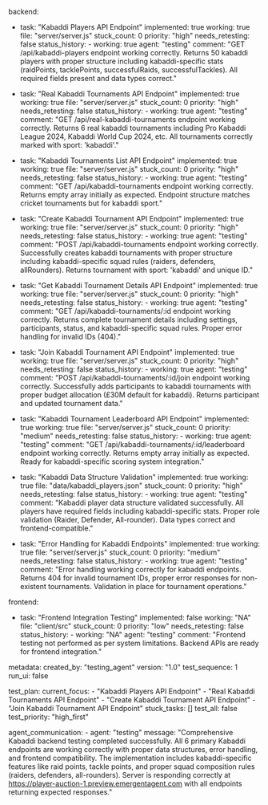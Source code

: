 backend:
  - task: "Kabaddi Players API Endpoint"
    implemented: true
    working: true
    file: "server/server.js"
    stuck_count: 0
    priority: "high"
    needs_retesting: false
    status_history:
        - working: true
          agent: "testing"
          comment: "GET /api/kabaddi-players endpoint working correctly. Returns 50 kabaddi players with proper structure including kabaddi-specific stats (raidPoints, tacklePoints, successfulRaids, successfulTackles). All required fields present and data types correct."

  - task: "Real Kabaddi Tournaments API Endpoint"
    implemented: true
    working: true
    file: "server/server.js"
    stuck_count: 0
    priority: "high"
    needs_retesting: false
    status_history:
        - working: true
          agent: "testing"
          comment: "GET /api/real-kabaddi-tournaments endpoint working correctly. Returns 6 real kabaddi tournaments including Pro Kabaddi League 2024, Kabaddi World Cup 2024, etc. All tournaments correctly marked with sport: 'kabaddi'."

  - task: "Kabaddi Tournaments List API Endpoint"
    implemented: true
    working: true
    file: "server/server.js"
    stuck_count: 0
    priority: "high"
    needs_retesting: false
    status_history:
        - working: true
          agent: "testing"
          comment: "GET /api/kabaddi-tournaments endpoint working correctly. Returns empty array initially as expected. Endpoint structure matches cricket tournaments but for kabaddi sport."

  - task: "Create Kabaddi Tournament API Endpoint"
    implemented: true
    working: true
    file: "server/server.js"
    stuck_count: 0
    priority: "high"
    needs_retesting: false
    status_history:
        - working: true
          agent: "testing"
          comment: "POST /api/kabaddi-tournaments endpoint working correctly. Successfully creates kabaddi tournaments with proper structure including kabaddi-specific squad rules (raiders, defenders, allRounders). Returns tournament with sport: 'kabaddi' and unique ID."

  - task: "Get Kabaddi Tournament Details API Endpoint"
    implemented: true
    working: true
    file: "server/server.js"
    stuck_count: 0
    priority: "high"
    needs_retesting: false
    status_history:
        - working: true
          agent: "testing"
          comment: "GET /api/kabaddi-tournaments/:id endpoint working correctly. Returns complete tournament details including settings, participants, status, and kabaddi-specific squad rules. Proper error handling for invalid IDs (404)."

  - task: "Join Kabaddi Tournament API Endpoint"
    implemented: true
    working: true
    file: "server/server.js"
    stuck_count: 0
    priority: "high"
    needs_retesting: false
    status_history:
        - working: true
          agent: "testing"
          comment: "POST /api/kabaddi-tournaments/:id/join endpoint working correctly. Successfully adds participants to kabaddi tournaments with proper budget allocation (£30M default for kabaddi). Returns participant and updated tournament data."

  - task: "Kabaddi Tournament Leaderboard API Endpoint"
    implemented: true
    working: true
    file: "server/server.js"
    stuck_count: 0
    priority: "medium"
    needs_retesting: false
    status_history:
        - working: true
          agent: "testing"
          comment: "GET /api/kabaddi-tournaments/:id/leaderboard endpoint working correctly. Returns empty array initially as expected. Ready for kabaddi-specific scoring system integration."

  - task: "Kabaddi Data Structure Validation"
    implemented: true
    working: true
    file: "data/kabaddi_players.json"
    stuck_count: 0
    priority: "high"
    needs_retesting: false
    status_history:
        - working: true
          agent: "testing"
          comment: "Kabaddi player data structure validated successfully. All players have required fields including kabaddi-specific stats. Proper role validation (Raider, Defender, All-rounder). Data types correct and frontend-compatible."

  - task: "Error Handling for Kabaddi Endpoints"
    implemented: true
    working: true
    file: "server/server.js"
    stuck_count: 0
    priority: "medium"
    needs_retesting: false
    status_history:
        - working: true
          agent: "testing"
          comment: "Error handling working correctly for kabaddi endpoints. Returns 404 for invalid tournament IDs, proper error responses for non-existent tournaments. Validation in place for tournament operations."

frontend:
  - task: "Frontend Integration Testing"
    implemented: false
    working: "NA"
    file: "client/src"
    stuck_count: 0
    priority: "low"
    needs_retesting: false
    status_history:
        - working: "NA"
          agent: "testing"
          comment: "Frontend testing not performed as per system limitations. Backend APIs are ready for frontend integration."

metadata:
  created_by: "testing_agent"
  version: "1.0"
  test_sequence: 1
  run_ui: false

test_plan:
  current_focus:
    - "Kabaddi Players API Endpoint"
    - "Real Kabaddi Tournaments API Endpoint"
    - "Create Kabaddi Tournament API Endpoint"
    - "Join Kabaddi Tournament API Endpoint"
  stuck_tasks: []
  test_all: false
  test_priority: "high_first"

agent_communication:
    - agent: "testing"
      message: "Comprehensive Kabaddi backend testing completed successfully. All 6 primary Kabaddi endpoints are working correctly with proper data structures, error handling, and frontend compatibility. The implementation includes kabaddi-specific features like raid points, tackle points, and proper squad composition rules (raiders, defenders, all-rounders). Server is responding correctly at https://player-auction-1.preview.emergentagent.com with all endpoints returning expected responses."